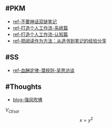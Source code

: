 
## #PKM

- [ref-不要神话双链笔记](PKM-不要神话双链笔记.md)
- [ref-打造个人工作流-系统篇](PKM-打造个人工作流-系统篇.md)
- [ref-打造个人工作流-认知篇](PKM-打造个人工作流-认知篇.md)
- [ref-把阅读作为方法：从选书到笔记的经验分享](PKM-把阅读作为方法：从选书到笔记的经验分享.md)

## #SS

- [ref-血酬定律-潜规则-吴思访谈](SS-血酬定律-潜规则-吴思访谈.md)

## #Thoughts

- [blog-强风吹拂](Thoughts-「强风吹拂」-何谓强大.md)

$V_{CEsat}$
$$ x = y ^2 $$
